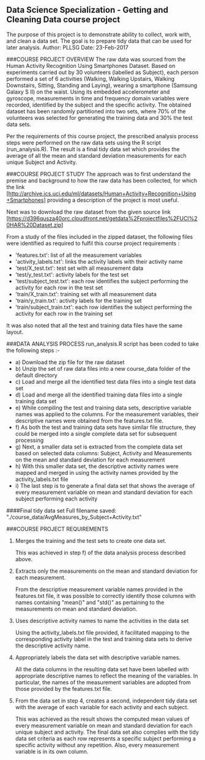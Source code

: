 ## Data Science Specialization - Getting and Cleaning Data course project
The purpose of this project is to demonstrate ability to collect, work with, and clean a data set. 
The goal is to prepare tidy data that can be used for later analysis.
Author:  PLLSG
Date:  23-Feb-2017


###COURSE PROJECT OVERVIEW
The raw data was sourced from the Human Activity Recognition Using Smartphones Dataset. Based on experiments carried out by 30 volunteers (labelled as Subject), each person performed a set of 6 activities (Walking, Walking Upstairs, Walking Downstairs, Sitting, Standing and Laying), wearing a smartphone (Samsung Galaxy S II) on the waist. Using its embedded accelerometer and gyroscope, measurements in time and frequency domain variables were recorded, identified by the subject and the specific activity. The obtained dataset has been randomly partitioned into two sets, where 70% of the volunteers was selected for generating the training data and 30% the test data sets.

Per the requirements of this course project, the prescribed analysis process steps were performed on the raw data sets using the R script (run_analysis.R). The result is a final tidy data set which provides the average of all the mean and standard deviation measurements for each unique Subject and Activity.

###COURSE PROJECT STUDY
The approach was to first understand the premise and background to how the raw data has been collected, for which the link [http://archive.ics.uci.edu/ml/datasets/Human+Activity+Recognition+Using+Smartphones] providing a description of the project is most useful.

Next was to download the raw dataset from the given source link [https://d396qusza40orc.cloudfront.net/getdata%2Fprojectfiles%2FUCI%20HAR%20Dataset.zip]

From a study of the files included in the zipped dataset, the following files were identified as required to fulfil this course project requirements :
- 'features.txt': list of all the measurement variables
- 'activity_labels.txt': links the activity labels with their activity name
- 'test/X_test.txt': test set with all measurement data
- 'test/y_test.txt': activity labels for the test set
- 'test/subject_test.txt': each row identifies the subject performing the activity for each row in the test set
- 'train/X_train.txt': training set with all measurement data
- 'train/y_train.txt': activity labels for the training set
- 'train/subject_train.txt': each row identifies the subject performing the activity for each row in the training set

It was also noted that all the test and training data files have the same layout.

###DATA ANALYSIS PROCESS
run_analysis.R script has been coded to take the following steps :-

- a) Download the zip file for the raw dataset
- b) Unzip the set of raw data files into a new course_data folder of the default directory
- c) Load and merge all the identified test data files into a single test data set
- d) Load and merge all the identified training data files into a single training data set
- e) While compiling the test and training data sets, descriptive variable names was applied to the columns. For the measurement variables, their descriptive names were obtained from the features.txt file.
- f) As both the test and training data sets have similar file structure, they could be merged into a single complete data set for subsequent processing
- g) Next, a smaller data set is extracted from the complete data set based on selected data columns: Subject, Activity and Measurements on the mean and standard deviation for each measurement
- h) With this smaller data set, the descriptive activity names were mapped and merged in using the activity names provided by the activity_labels.txt file
- i) The last step is to generate a final data set that shows the average of every measurement variable on mean and standard deviation for each subject performing each activity


####Final tidy data set
Full filename saved:    "./course_data/AvgMeasures_by_Subject+Activity.txt"



###COURSE PROJECT REQUIREMENTS
1.  Merges the training and the test sets to create one data set.

     This was achieved in step f) of the data analysis process described above.

2.  Extracts only the measurements on the mean and standard deviation for each measurement.

     From the descriptive measurement variable names provided in the features.txt file, it was possible to correctly identify those columns with names containing "mean()" and "std()" as pertaining to the measurements on mean and standard deviation.

3.  Uses descriptive activity names to name the activities in the data set

     Using the activity_labels.txt file provided, it facilitated mapping to the corresponding activity label in the test and training data sets to derive the descriptive activity name.

4.  Appropriately labels the data set with descriptive variable names.

     All the data columns in the resulting data set have been labelled with appropriate descriptive names to reflect the meaning of the variables. In particular, the names of the measurement variables are adopted from those provided by the features.txt file.

5.  From the data set in step 4, creates a second, independent tidy data set with the average of each variable for each activity and each subject.

     This was achieved as the result shows the computed mean values of every measurement variable on mean and standard deviation for each unique subject and activity.
     The final data set also complies with the tidy data set criteria as each row represents a specific subject performing a specific activity without any repetition. Also, every measurement variable is in its own column.
